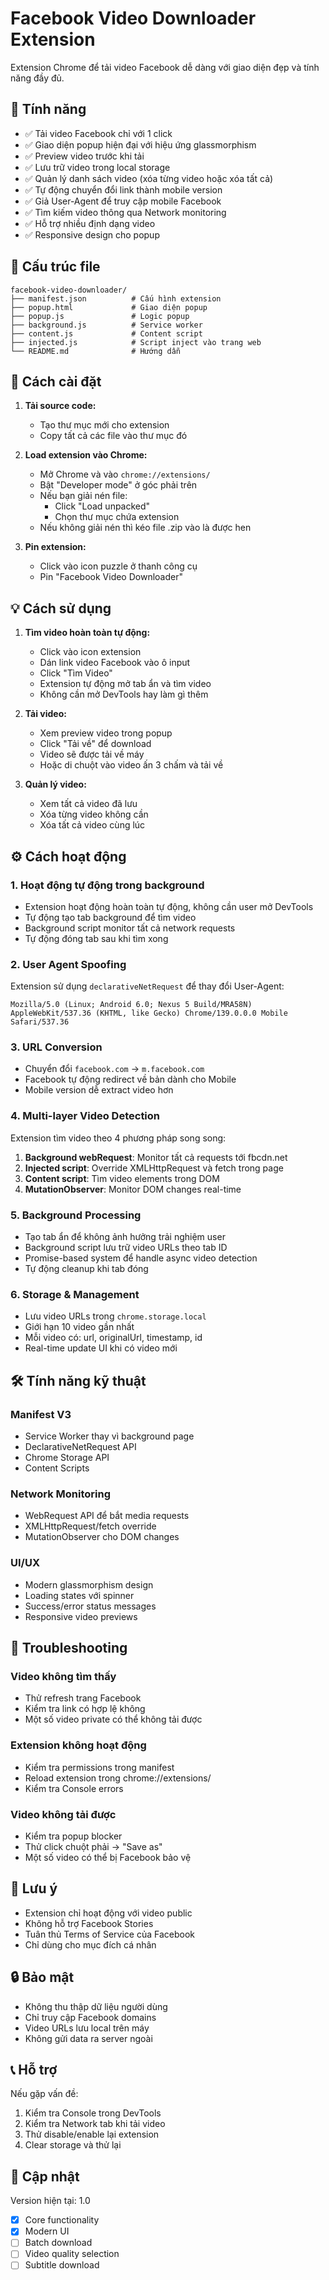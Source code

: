 # Facebook Video Downloader Extension

Extension Chrome để tải video Facebook dễ dàng với giao diện đẹp và tính năng đầy đủ.

## 🌟 Tính năng

- ✅ Tải video Facebook chỉ với 1 click
- ✅ Giao diện popup hiện đại với hiệu ứng glassmorphism  
- ✅ Preview video trước khi tải
- ✅ Lưu trữ video trong local storage
- ✅ Quản lý danh sách video (xóa từng video hoặc xóa tất cả)
- ✅ Tự động chuyển đổi link thành mobile version
- ✅ Giả User-Agent để truy cập mobile Facebook
- ✅ Tìm kiếm video thông qua Network monitoring
- ✅ Hỗ trợ nhiều định dạng video
- ✅ Responsive design cho popup

## 📁 Cấu trúc file

```
facebook-video-downloader/
├── manifest.json          # Cấu hình extension
├── popup.html             # Giao diện popup
├── popup.js               # Logic popup
├── background.js          # Service worker
├── content.js             # Content script
├── injected.js            # Script inject vào trang web
└── README.md              # Hướng dẫn
```

## 🚀 Cách cài đặt

1. **Tải source code:**
   - Tạo thư mục mới cho extension
   - Copy tất cả các file vào thư mục đó

2. **Load extension vào Chrome:**
   - Mở Chrome và vào `chrome://extensions/`
   - Bật "Developer mode" ở góc phải trên
   - Nếu bạn giải nén file: 
     - Click "Load unpacked"
     - Chọn thư mục chứa extension
   - Nếu không giải nén thì kéo file .zip vào là được hen 

3. **Pin extension:**
   - Click vào icon puzzle ở thanh công cụ
   - Pin "Facebook Video Downloader"

## 💡 Cách sử dụng

1. **Tìm video hoàn toàn tự động:**
   - Click vào icon extension
   - Dán link video Facebook vào ô input
   - Click "Tìm Video"
   - Extension tự động mở tab ẩn và tìm video
   - Không cần mở DevTools hay làm gì thêm

2. **Tải video:**
   - Xem preview video trong popup
   - Click "Tải về" để download
   - Video sẽ được tải về máy
   - Hoặc di chuột vào video ấn 3 chấm và tải về

3. **Quản lý video:**
   - Xem tất cả video đã lưu
   - Xóa từng video không cần
   - Xóa tất cả video cùng lúc

## ⚙️ Cách hoạt động

### 1. Hoạt động tự động trong background
- Extension hoạt động hoàn toàn tự động, không cần user mở DevTools
- Tự động tạo tab background để tìm video
- Background script monitor tất cả network requests
- Tự động đóng tab sau khi tìm xong

### 2. User Agent Spoofing
Extension sử dụng `declarativeNetRequest` để thay đổi User-Agent:
```
Mozilla/5.0 (Linux; Android 6.0; Nexus 5 Build/MRA58N) AppleWebKit/537.36 (KHTML, like Gecko) Chrome/139.0.0.0 Mobile Safari/537.36
```

### 3. URL Conversion
- Chuyển đổi `facebook.com` → `m.facebook.com`
- Facebook tự động redirect về bản dành cho Mobile
- Mobile version dễ extract video hơn

### 4. Multi-layer Video Detection
Extension tìm video theo 4 phương pháp song song:
1. **Background webRequest**: Monitor tất cả requests tới fbcdn.net
2. **Injected script**: Override XMLHttpRequest và fetch trong page
3. **Content script**: Tìm video elements trong DOM
4. **MutationObserver**: Monitor DOM changes real-time

### 5. Background Processing
- Tạo tab ẩn để không ảnh hưởng trải nghiệm user
- Background script lưu trữ video URLs theo tab ID
- Promise-based system để handle async video detection
- Tự động cleanup khi tab đóng

### 6. Storage & Management
- Lưu video URLs trong `chrome.storage.local`
- Giới hạn 10 video gần nhất
- Mỗi video có: url, originalUrl, timestamp, id
- Real-time update UI khi có video mới

## 🛠️ Tính năng kỹ thuật

### Manifest V3
- Service Worker thay vì background page
- DeclarativeNetRequest API
- Chrome Storage API
- Content Scripts

### Network Monitoring
- WebRequest API để bắt media requests
- XMLHttpRequest/fetch override
- MutationObserver cho DOM changes

### UI/UX
- Modern glassmorphism design
- Loading states với spinner
- Success/error status messages
- Responsive video previews

## 🐛 Troubleshooting

### Video không tìm thấy
- Thử refresh trang Facebook
- Kiểm tra link có hợp lệ không
- Một số video private có thể không tải được

### Extension không hoạt động
- Kiểm tra permissions trong manifest
- Reload extension trong chrome://extensions/
- Kiểm tra Console errors

### Video không tải được
- Kiểm tra popup blocker
- Thử click chuột phải → "Save as"
- Một số video có thể bị Facebook bảo vệ

## 📝 Lưu ý

- Extension chỉ hoạt động với video public
- Không hỗ trợ Facebook Stories
- Tuân thủ Terms of Service của Facebook
- Chỉ dùng cho mục đích cá nhân

## 🔒 Bảo mật

- Không thu thập dữ liệu người dùng
- Chỉ truy cập Facebook domains
- Video URLs lưu local trên máy
- Không gửi data ra server ngoài

## 📞 Hỗ trợ

Nếu gặp vấn đề:
1. Kiểm tra Console trong DevTools
2. Kiểm tra Network tab khi tải video
3. Thử disable/enable lại extension
4. Clear storage và thử lại

## 🔄 Cập nhật

Version hiện tại: 1.0
- [x] Core functionality
- [x] Modern UI
- [ ] Batch download
- [ ] Video quality selection
- [ ] Subtitle download
